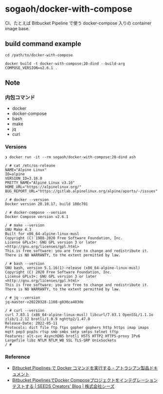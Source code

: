 # sogaoh/docker-with-compose

CI、たとえば Bitbucket Pipeline で使う docker-compose 入りの container image base.

## build command example

``` 
cd /path/to/docker-with-compose

docker build -t docker-with-compose:20-dind --build-arg COMPOSE_VERSION=v2.6.1 .
```


## Note

### 内包コマンド
- docker
- docker-compose
- bash
- make 
- jq 
- curl

### Versions
```
❯ docker run -it --rm sogaoh/docker-with-compose:20-dind ash

/ # cat /etc/os-release
NAME="Alpine Linux"
ID=alpine
VERSION_ID=3.16.0
PRETTY_NAME="Alpine Linux v3.16"
HOME_URL="https://alpinelinux.org/"
BUG_REPORT_URL="https://gitlab.alpinelinux.org/alpine/aports/-/issues"

/ # docker --version
Docker version 20.10.17, build 100c701

/ # docker-compose --version
Docker Compose version v2.6.1

/ # make --version
GNU Make 4.3
Built for x86_64-alpine-linux-musl
Copyright (C) 1988-2020 Free Software Foundation, Inc.
License GPLv3+: GNU GPL version 3 or later <http://gnu.org/licenses/gpl.html>
This is free software: you are free to change and redistribute it.
There is NO WARRANTY, to the extent permitted by law.

/ # bash --version
GNU bash, version 5.1.16(1)-release (x86_64-alpine-linux-musl)
Copyright (C) 2020 Free Software Foundation, Inc.
License GPLv3+: GNU GPL version 3 or later <http://gnu.org/licenses/gpl.html>
This is free software; you are free to change and redistribute it.
There is NO WARRANTY, to the extent permitted by law.

/ # jq --version
jq-master-v20220328-1108-g836ca403de

/ # curl --version
curl 7.83.1 (x86_64-alpine-linux-musl) libcurl/7.83.1 OpenSSL/1.1.1o zlib/1.2.12 brotli/1.0.9 nghttp2/1.47.0
Release-Date: 2022-05-11
Protocols: dict file ftp ftps gopher gophers http https imap imaps mqtt pop3 pop3s rtsp smb smbs smtp smtps telnet tftp
Features: alt-svc AsynchDNS brotli HSTS HTTP2 HTTPS-proxy IPv6 Largefile libz NTLM NTLM_WB SSL TLS-SRP UnixSockets
/ #
```


### Reference
- [Bitbucket Pipelines で Docker コマンドを実行する - アトラシアン製品ドキュメント](https://ja.confluence.atlassian.com/bitbucket/run-docker-commands-in-bitbucket-pipelines-879254331.html)
- [Bitbucket PipelinesでDocker Composeプロジェクトをインテグレーションテストする | SEEDS Creators' Blog | 株式会社シーズ](https://www.seeds-std.co.jp/blog/creators/2019-09-30-103052/)
